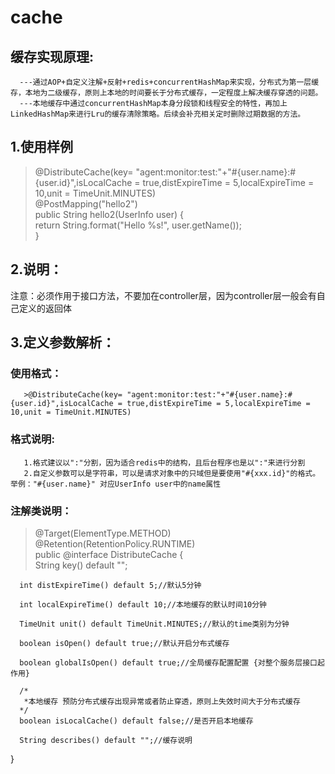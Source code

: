 # **cache**   
## **缓存实现原理:**      
      ---通过AOP+自定义注解+反射+redis+concurrentHashMap来实现，分布式为第一层缓存，本地为二级缓存，原则上本地的时间要长于分布式缓存，一定程度上解决缓存穿透的问题。   
      ---本地缓存中通过concurrentHashMap本身分段锁和线程安全的特性，再加上LinkedHashMap来进行Lru的缓存清除策略。后续会补充相关定时删除过期数据的方法。   


## 1.使用样例
   >@DistributeCache(key= "agent:monitor:test:"+"#{user.name}:#{user.id}",isLocalCache = true,distExpireTime = 5,localExpireTime = 10,unit = TimeUnit.MINUTES)   
    @PostMapping("hello2")   
    public String hello2(UserInfo user) {   
      return String.format("Hello %s!", user.getName());   
    }     
    
    
## 2.说明：   
   注意：必须作用于接口方法，不要加在controller层，因为controller层一般会有自己定义的返回体   
   
   
## 3.定义参数解析：   
   ### 使用格式：   
       >@DistributeCache(key= "agent:monitor:test:"+"#{user.name}:#{user.id}",isLocalCache = true,distExpireTime = 5,localExpireTime = 10,unit = TimeUnit.MINUTES)   
   ### 格式说明:      
       1.格式建议以":"分割，因为适合redis中的结构，且后台程序也是以":"来进行分割     
       2.自定义参数可以是字符串，可以是请求对象中的只域但是要使用"#{xxx.id}"的格式。举例："#{user.name}" 对应UserInfo user中的name属性      
   ### 注解类说明：                
   >@Target(ElementType.METHOD)   
   @Retention(RetentionPolicy.RUNTIME)   
   public @interface DistributeCache {   
      String key() default "";   

      int distExpireTime() default 5;//默认5分钟   

      int localExpireTime() default 10;//本地缓存的默认时间10分钟   

      TimeUnit unit() default TimeUnit.MINUTES;//默认的time类别为分钟   

      boolean isOpen() default true;//默认开启分布式缓存   

      boolean globalIsOpen() default true;//全局缓存配置配置 {对整个服务层接口起作用}   

      /*
       *本地缓存 预防分布式缓存出现异常或者防止穿透，原则上失效时间大于分布式缓存   
      */
      boolean isLocalCache() default false;//是否开启本地缓存   

      String describes() default "";//缓存说明   
   }   

